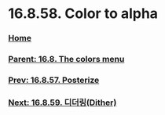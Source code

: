 # 16.8.58. Color to alpha

### [Home](./00-home.md)
### [Parent: 16.8. The colors menu](./16-08-00-the-colors-menu.md)
### [Prev: 16.8.57. Posterize](./16-08-57-posterize.md)
### [Next: 16.8.59. 디더링(Dither)](./16-08-59-dither.md)
